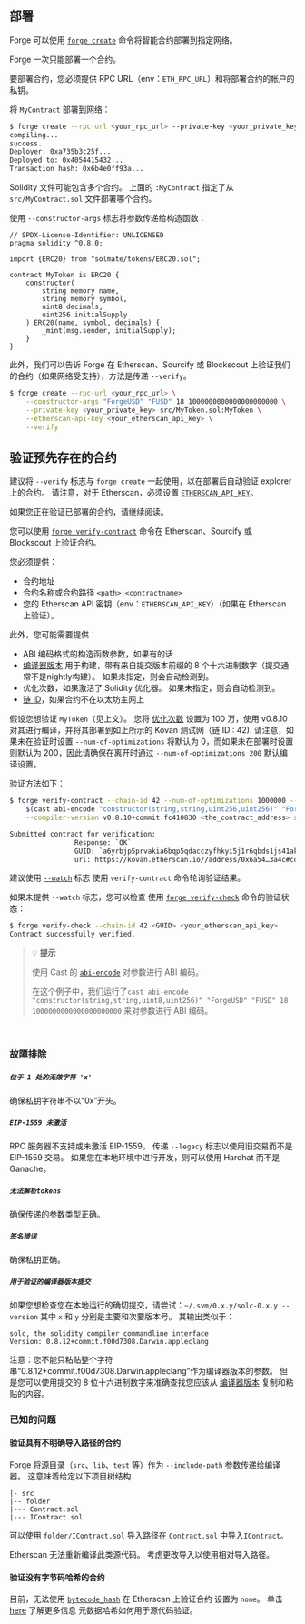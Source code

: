 ## 部署

Forge 可以使用 [`forge create`](../reference/forge/forge-create.md) 命令将智能合约部署到指定网络。

Forge 一次只能部署一个合约。

要部署合约，您必须提供 RPC URL（env：`ETH_RPC_URL`）和将部署合约的帐户的私钥。

将 `MyContract` 部署到网络：

```sh
$ forge create --rpc-url <your_rpc_url> --private-key <your_private_key> src/MyContract.sol:MyContract
compiling...
success.
Deployer: 0xa735b3c25f...
Deployed to: 0x4054415432...
Transaction hash: 0x6b4e0ff93a...
```


Solidity 文件可能包含多个合约。 上面的 `:MyContract` 指定了从 `src/MyContract.sol` 文件部署哪个合约。

使用 `--constructor-args` 标志将参数传递给构造函数：

```solidity
// SPDX-License-Identifier: UNLICENSED
pragma solidity ^0.8.0;

import {ERC20} from "solmate/tokens/ERC20.sol";

contract MyToken is ERC20 {
    constructor(
        string memory name,
        string memory symbol,
        uint8 decimals,
        uint256 initialSupply
    ) ERC20(name, symbol, decimals) {
        _mint(msg.sender, initialSupply);
    }
}
```

此外，我们可以告诉 Forge 在 Etherscan、Sourcify 或 Blockscout 上验证我们的合约（如果网络受支持），方法是传递 `--verify`。

```sh
$ forge create --rpc-url <your_rpc_url> \
    --constructor-args "ForgeUSD" "FUSD" 18 1000000000000000000000 \
    --private-key <your_private_key> src/MyToken.sol:MyToken \
    --etherscan-api-key <your_etherscan_api_key> \
    --verify
```

## 验证预先存在的合约

建议将 `--verify` 标志与 `forge create` 一起使用，以在部署后自动验证 explorer 上的合约。
请注意，对于 Etherscan，必须设置 [`ETHERSCAN_API_KEY`](../reference/config/etherscan.md#etherscan_api_key)。

如果您正在验证已部署的合约，请继续阅读。

您可以使用 [`forge verify-contract`](../reference/forge/forge-verify-contract.md) 命令在 Etherscan、Sourcify 或 Blockscout 上验证合约。

您必须提供：
- 合约地址
- 合约名称或合约路径 `<path>:<contractname>`
- 您的 Etherscan API 密钥（env：`ETHERSCAN_API_KEY`）（如果在 Etherscan 上验证）。

此外，您可能需要提供：
- ABI 编码格式的构造函数参数，如果有的话
- [编译器版本](https://etherscan.io/solcversions) 用于构建，带有来自提交版本前缀的 8 个十六进制数字（提交通常不是nightly构建）。 如果未指定，则会自动检测到。
- 优化次数，如果激活了 Solidity 优化器。 如果未指定，则会自动检测到。
- [链 ID](https://evm-chainlist.netlify.app/)，如果合约不在以太坊主网上

假设您想验证 `MyToken`（见上文）。 您将 [优化次数](../reference/config/solidity-compiler.md#optimizer_runs) 设置为 100 万，使用 v0.8.10 对其进行编译，并将其部署到如上所示的 Kovan 测试网（链 ID : 42). 请注意，如果未在验证时设置 `--num-of-optimizations` 将默认为 0，而如果未在部署时设置则默认为 200，因此请确保在离开时通过 `--num-of-optimizations 200` 默认编译设置。

验证方法如下：

```bash
$ forge verify-contract --chain-id 42 --num-of-optimizations 1000000 --watch --constructor-args \ 
    $(cast abi-encode "constructor(string,string,uint256,uint256)" "ForgeUSD" "FUSD" 18 1000000000000000000000) \
    --compiler-version v0.8.10+commit.fc410830 <the_contract_address> src/MyToken.sol:MyToken <your_etherscan_api_key>

Submitted contract for verification:
                Response: `OK`
                GUID: `a6yrbjp5prvakia6bqp5qdacczyfhkyi5j1r6qbds1js41ak1a`
                url: https://kovan.etherscan.io//address/0x6a54…3a4c#code
```

建议使用 [`--watch`](../reference/forge/forge-verify-contract.md#verify-contract-options) 标志
使用 `verify-contract` 命令轮询验证结果。

如果未提供 `--watch` 标志，您可以检查
使用 [`forge verify-check`](../reference/forge/forge-verify-check.md) 命令的验证状态：

```bash
$ forge verify-check --chain-id 42 <GUID> <your_etherscan_api_key>
Contract successfully verified.
```


> 💡 **提示**
>
> 使用 Cast 的 [`abi-encode`](../reference/cast/cast-abi-encode.md) 对参数进行 ABI 编码。
>
> 在这个例子中，我们运行了`cast abi-encode "constructor(string,string,uint8,uint256)" "ForgeUSD" "FUSD" 18 1000000000000000000000` 来对参数进行 ABI 编码。

<br>

### 故障排除

##### `位于 1 处的无效字符 'x'`

确保私钥字符串不以“0x”开头。

##### `EIP-1559 未激活`
RPC 服务器不支持或未激活 EIP-1559。 传递 `--legacy` 标志以使用旧交易而不是 EIP-1559 交易。 如果您在本地环境中进行开发，则可以使用 Hardhat 而不是 Ganache。

##### `无法解析tokens`
确保传递的参数类型正确。

##### `签名错误`
确保私钥正确。

##### `用于验证的编译器版本提交`
如果您想检查您在本地运行的确切提交，请尝试：`~/.svm/0.x.y/solc-0.x.y --version` 其中 `x` 和
`y` 分别是主要和次要版本号。 其输出类似于：

```ignore
solc, the solidity compiler commandline interface
Version: 0.8.12+commit.f00d7308.Darwin.appleclang
```

注意：您不能只粘贴整个字符串“0.8.12+commit.f00d7308.Darwin.appleclang”作为编译器版本的参数。 但是您可以使用提交的 8 位十六进制数字来准确查找您应该从 [编译器版本](https://etherscan.io/solcversions) 复制和粘贴的内容。

### 已知的问题

#### 验证具有不明确导入路径的合约

Forge 将源目录（`src`、`lib`、`test` 等）作为 `--include-path` 参数传递给编译器。
这意味着给定以下项目树结构

```text
|- src
|-- folder
|--- Contract.sol
|--- IContract.sol
```


可以使用 `folder/IContract.sol` 导入路径在 `Contract.sol` 中导入`IContract`。

Etherscan 无法重新编译此类源代码。 考虑更改导入以使用相对导入路径。

#### 验证没有字节码哈希的合约

目前，无法使用 [`bytecode_hash`](../reference/config/solidity-compiler.md#bytecode_hash) 在 Etherscan 上验证合约
设置为 `none`。
单击[here](https://docs.soliditylang.org/en/v0.8.13/metadata.html#usage-for-source-code-verification) 了解更多信息
元数据哈希如何用于源代码验证。
